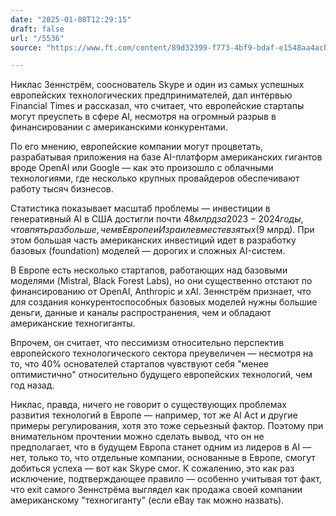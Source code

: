 ```yaml
---
date: "2025-01-08T12:29:15"
draft: false
url: "/5536"
source: "https://www.ft.com/content/89d32399-f773-4bf9-bdaf-e1548aa4acb9"

---
```


Никлас Зеннстрём, сооснователь Skype и один из самых успешных европейских технологических предпринимателей, дал интервью Financial Times и рассказал, что считает, что европейские стартапы могут преуспеть в сфере AI, несмотря на огромный разрыв в финансировании с американскими конкурентами.

По его мнению, европейские компании могут процветать, разрабатывая приложения на базе AI-платформ американских гигантов вроде OpenAI или Google — как это произошло с облачными технологиями, где несколько крупных провайдеров обеспечивают работу тысяч бизнесов.

Статистика показывает масштаб проблемы — инвестиции в генеративный AI в США достигли почти $48 млрд за 2023-2024 годы, что в пять раз больше, чем в Европе и Израиле вместе взятых ($9 млрд). При этом большая часть американских инвестиций идет в разработку базовых (foundation) моделей — дорогих и сложных AI-систем.

В Европе есть несколько стартапов, работающих над базовыми моделями (Mistral, Black Forest Labs), но они существенно отстают по финансированию от OpenAI, Anthropic и xAI. Зеннстрём признает, что для создания конкурентоспособных базовых моделей нужны большие деньги, данные и каналы распространения, чем и обладают американские техногиганты.

Впрочем, он считает, что пессимизм относительно перспектив европейского технологического сектора преувеличен — несмотря на то, что 40% основателей стартапов чувствуют себя "менее оптимистично" относительно будущего европейских технологий, чем год назад.

Никлас, правда, ничего не говорит о существующих проблемах развития технологий в Европе — например, тот же AI Act и другие примеры регулирования, хотя это тоже серьезный фактор. Поэтому при внимательном прочтении можно сделать вывод, что он не предполагает, что в будущем Европа станет одним из лидеров в AI — нет, только то, что отдельные компании, основанные в Европе, смогут добиться успеха — вот как Skype смог. К сожалению, это как раз исключение, подтверждающее правило — особенно учитывая тот факт, что exit самого Зеннстрёма выглядел как продажа своей компании американскому "техногиганту" (если eBay так можно назвать).
